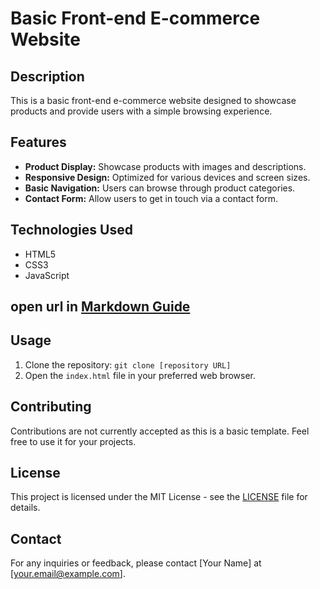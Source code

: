 # Basic Front-end E-commerce Website

## Description
This is a basic front-end e-commerce website designed to showcase products and provide users with a simple browsing experience.

## Features
- **Product Display:** Showcase products with images and descriptions.
- **Responsive Design:** Optimized for various devices and screen sizes.
- **Basic Navigation:** Users can browse through product categories.
- **Contact Form:** Allow users to get in touch via a contact form.

## Technologies Used
- HTML5
- CSS3
- JavaScript
 
## open url in [Markdown Guide](https://mukundasony.github.io/Ecommerce-front-end/)

## Usage
1. Clone the repository: `git clone [repository URL]`
2. Open the `index.html` file in your preferred web browser.
<!--
## Screenshots
![Screenshot 1](/screenshots/screenshot1.png)
![Screenshot 2](/screenshots/screenshot2.png)
![Screenshot 3](/screenshots/screenshot3.png) -->

## Contributing
Contributions are not currently accepted as this is a basic template. Feel free to use it for your projects.

## License
This project is licensed under the MIT License - see the [LICENSE](LICENSE) file for details.

## Contact
For any inquiries or feedback, please contact [Your Name] at [your.email@example.com].
